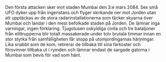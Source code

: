 Den första attacken sker mot staden Mumbai den 3:e mars 2084. Sex små
UFO dyker upp från ingenstans och flyger skrikande ner mot Jorden utan
att upptäckas av de stora radarinstallationerna som täcker skyarna över
Mumbai och landar i den mest befolkade staden på Jorden. De lämnar inga
varningar, ingen förklaring. Tjugotusen oskyldiga civila och tre
bataljoner från elittrupperna blir totalt massakerade under tolv brutala
timmar innan en stor styrka från samfälligheten får stopp på
utomjordingarnas härjningar. Lika snabbt som de kom, retirerar de
tillbaka till sina farkoster och försvinner tillbaka ut i rymden och
lämnar endast de sargade gatorna i Mumbai som bevis för vad som hänt.
